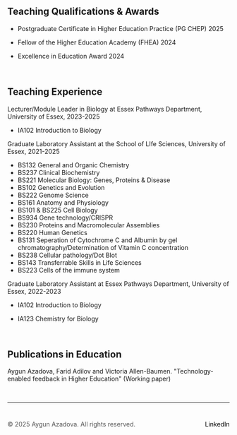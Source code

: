 
## Teaching Qualifications & Awards

+ Postgraduate Certificate in Higher Education Practice (PG CHEP) 2025
+ Fellow of the Higher Education Academy (FHEA) 2024
+ Excellence in Education Award 2024

  &nbsp;  <!-- This creates a blank space -->

## Teaching Experience

Lecturer/Module Leader in Biology at Essex Pathways Department, University of Essex, 2023-2025
+ IA102 Introduction to Biology

Graduate Laboratory Assistant at the School of LIfe Sciences, University of Essex, 2021-2025

+ BS132 General and Organic Chemistry
+ BS237 Clinical Biochemistry
+ BS221 Molecular Biology: Genes, Proteins & Disease
+ BS102 Genetics and Evolution
+ BS222 Genome Science
+ BS161 Anatomy and Physiology
+ BS101 & BS225 Cell Biology
+ BS934 Gene technology/CRISPR
+ BS230 Proteins and Macromolecular Assemblies
+ BS220 Human Genetics
+ BS131 Seperation of Cytochrome C and Albumin by gel chromatography/Determination of Vitamin C concentration
+ BS238 Cellular pathology/Dot Blot
+ BS143 Transferrable Skills in Life Sciences
+ BS223 Cells of the immune system 

Graduate Laboratory Assistant at Essex Pathways Department, University of Essex, 2022-2023
+ IA102 Introduction to Biology
+ IA123 Chemistry for Biology

  &nbsp;  <!-- This creates a blank space -->

## Publications in Education 

Aygun Azadova, Farid Adilov and Victoria Allen-Baumen. "Technology-enabled feedback in Higher Education" (Working paper) 

 &nbsp;  <!-- This creates a blank space -->

---

<div style="margin-top: 40px; font-size: 14px; color: #555;">
  <p>
    © 2025 Aygun Azadova. All rights reserved.
    <span style="float: right;">
      <a href="https://www.linkedin.com/in/YOUR-LINKEDIN-USERNAME" target="_blank" style="color: black; text-decoration: none;">LinkedIn</a>
    </span>
  </p>
</div>

